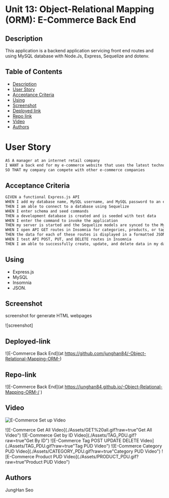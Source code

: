 # Unit 13: Object-Relational Mapping (ORM): E-Commerce Back End

## Description
This application is a backend application servicing front end routes and using MySQL database with Node.Js, Express, Sequelize and dotenv.

## Table of Contents

- [Description](#description)
- [User Story](#user-story)
- [Acceptance Criteria](#acceptance-criteria)
- [Using](#Using)
- [Screenshot](#screenshot)
- [Deployed link](#Deployed-link)
- [Repo link](#Repo-link)
- [Video](#Video)
- [Authors](#Authors)

# User Story

```md
AS A manager at an internet retail company
I WANT a back end for my e-commerce website that uses the latest technologies
SO THAT my company can compete with other e-commerce companies
```

## Acceptance Criteria

```md
GIVEN a functional Express.js API
WHEN I add my database name, MySQL username, and MySQL password to an environment variable file
THEN I am able to connect to a database using Sequelize
WHEN I enter schema and seed commands
THEN a development database is created and is seeded with test data
WHEN I enter the command to invoke the application
THEN my server is started and the Sequelize models are synced to the MySQL database
WHEN I open API GET routes in Insomnia for categories, products, or tags
THEN the data for each of these routes is displayed in a formatted JSON
WHEN I test API POST, PUT, and DELETE routes in Insomnia
THEN I am able to successfully create, update, and delete data in my database
```
## Using

* Express.js
* MySQL
* Insomnia
* JSON.



## Screenshot

screenshot for generate HTML webpages

![screenshot]

## Deployed-link

![E-Commerce Back End](at https://github.com/junghan84/-Object-Relational-Mapping-ORM-) 

## Repo-link

![E-Commerce Back End](at https://junghan84.github.io/-Object-Relational-Mapping-ORM-/ ) 

## Video

![E-Commerce Set up Video](./Assets/DB%20setup%20and%20start.gif?raw=true "Setup Video")

![E-Commerce Get All Video](./Assets/GET%20all.gif?raw=true"Get All Video")
![E-Commerce Get by ID Video](./Assets/TAG_PDU.gif?raw=true"Get By ID")
![E-Commerce Tag POST UPDATE DELETE Video](./Assets/TAG_PDU.gif?raw=true"Tag PUD Video")
![E-Commerce Category PUD Video](./Assets/CATEGORY_PDU.gif?raw=true"Category PUD Video")
![E-Commerce Product PUD Video](./Assets/PRODUCT_PDU.gif?raw=true"Product PUD Video")

## Authors
JungHan Seo